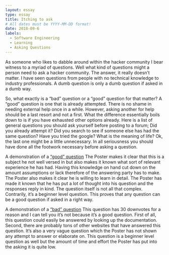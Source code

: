 ```yaml
---
layout: essay
type: essay
title: Itching to ask
# All dates must be YYYY-MM-DD format!
date: 2018-09-6
labels:
  - Software Engineering
  - Learning
  - Asking Questions
---
```


As someone who likes to dabble around within the hacker community I bear witness to a myriad of questions. Well what kind of questions might a person need to ask a hacker community. The answer, it really doesn’t matter. I have seen questions from people with no technical knowledge to industry professionals. A dumb question is only a dumb question if asked in a dumb way.

So, what exactly is a “bad” question or a “good” question for that matter? A “good” question is one that is already attempted. There is no shame in needing external help once in a while. However, asking another for help should be a last resort and not a first. What the difference essentially boils down to is if you have exhausted other options already. Here is a list of general questions you should ask yourself before posting to a forum; Did you already attempt it? Did you search to see if someone else has had the same question? Have you tried the google? What is the meaning of life? Ok, the last one might be a little unnecessary. In all seriousness you should have done all the footwork necessary before asking a question.

A demonstration of a [“good” question](https://stackoverflow.com/questions/2139224/how-to-pass-objects-to-functions-in-c/2139254#2139254)
The Poster makes it clear that this is a subject he not well versed in but also makes it known what sort of relevant experience he has had. Having this knowledge on hand cut down on the amount assumptions or lack therefore of the answering party has to make. The Poster also makes it clear he is willing to learn in detail. The Poster has made it known that he has put a lot of thought into his question and the responses reply in kind. The question itself is not all that complex. Contrarily, it’s a beginner level question. This proves that any question can be a good question if asked in a right way.

 A demonstration of a [“bad” question](https://stackoverflow.com/questions/35779178/what-is-the-equivalent-of-string-in-c)
 This question has 30 downvotes for a reason and I can tell you it’s not because it’s a good question. First of all, this question could easily be answered by looking up the documentation. Second, there are probably tons of other websites that have answered this question. It’s also a very vague question which the Poster has not shown any attempt to answer or elaborate on. This question is a beginner level question as well but the amount of time and effort the Poster has put into the asking it is quite low.
